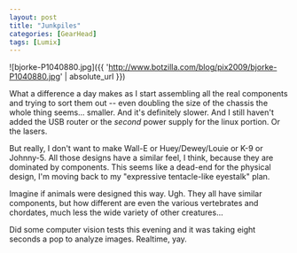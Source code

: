 ```yaml
---
layout: post
title: "Junkpiles"
categories: [GearHead]
tags: [Lumix]
---
```



![bjorke-P1040880.jpg]({{ 'http://www.botzilla.com/blog/pix2009/bjorke-P1040880.jpg' | absolute_url }})



What a difference a day makes as I start assembling all the real components and trying to sort them out -- even doubling the size of the chassis the whole thing seems... smaller. And it's definitely slower. And I still haven't added the USB router or the <i>second</i> power supply for the linux portion. Or the lasers.


<!--more-->
But really, I don't want to make Wall-E or Huey/Dewey/Louie or K-9 or Johnny-5. All those designs have a similar feel, I think, because they are dominated by components.  This seems like a dead-end for the physical design, I'm moving back to my "expressive tentacle-like eyestalk" plan.

Imagine if animals were designed this way. Ugh. They all have similar components, but how different are even the various vertebrates and chordates, much less the wide variety of other creatures... 

Did some computer vision tests this evening and it was taking eight seconds a pop to analyze images. Realtime, yay.

